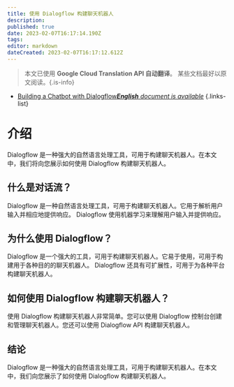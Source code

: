 ```yaml
---
title: 使用 Dialogflow 构建聊天机器人
description: 
published: true
date: 2023-02-07T16:17:14.190Z
tags: 
editor: markdown
dateCreated: 2023-02-07T16:17:12.612Z
---
```


> 本文已使用 **Google Cloud Translation API 自动翻译**。
某些文档最好以原文阅读。{.is-info}



- [Building a Chatbot with Dialogflow***English** document is available*](/en/Knowledge-base/Common/building-a-chatbot-with-dialogflow)
{.links-list}


# 介绍

Dialogflow 是一种强大的自然语言处理工具，可用于构建聊天机器人。在本文中，我们将向您展示如何使用 Dialogflow 构建聊天机器人。

## 什么是对话流？

Dialogflow 是一种自然语言处理工具，可用于构建聊天机器人。它用于解析用户输入并相应地提供响应。 Dialogflow 使用机器学习来理解用户输入并提供响应。

## 为什么使用 Dialogflow？

Dialogflow 是一个强大的工具，可用于构建聊天机器人。它易于使用，可用于构建用于各种目的的聊天机器人。 Dialogflow 还具有可扩展性，可用于为各种平台构建聊天机器人。

## 如何使用 Dialogflow 构建聊天机器人？

使用 Dialogflow 构建聊天机器人非常简单。您可以使用 Dialogflow 控制台创建和管理聊天机器人。您还可以使用 Dialogflow API 构建聊天机器人。

## 结论

Dialogflow 是一种强大的自然语言处理工具，可用于构建聊天机器人。在本文中，我们向您展示了如何使用 Dialogflow 构建聊天机器人。